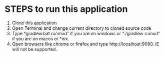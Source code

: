 STEPS to run this application
=============================
1) Clone this application
2) Open Terminal and change current directory to cloned source code
3) Type "gradlew.bat runmod" if you are on windows or "./gradlew rumod" if you are on macos or *nix.
4) Open browsers like chrome or firefox and type http://localhost:9090. IE will not be supported.



